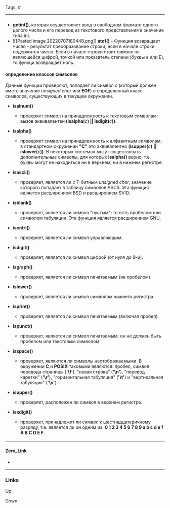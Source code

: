 Tags: #
***
###
- **getint()**, которая осуществляет ввод в свободном формате одного целого числа и его перевод из текстового представления в значение типа int.
- ![[Pasted image 20220707180448.png]] **atof()** - Функция возвращает число - результат преобразование строки, если в начале строки содержится число. Если в начале строки стоит символ не являющейся цифрой, точкой или показатель степени (буквы e или E), то функци возвращает ноль.


#### определение классов символов

Данные функции проверяют, попадает ли символ _c_ (который должен иметь значение _unsigned char_ или **EOF**) в определенный класс символов, существующих в текущем окружении.

- **isalnum()**
	- проверяет символ на принадлежность к текстовым символам; вызов эквивалентен **(isalpha(**_c_**) || isdigit(**_c_**))**.

- **isalpha()**
	- проверяет символ на принадлежность к алфавитным символам; в стандартном окружении **"C"** это эквивалентно **(isupper(**_c_**) || islower(**_c_**))**. В некоторых системах могут существовать дополнительные символы, для которых **isalpha()** верно, т.е. буквы могут не находиться ни в верхнем, ни в нижнем регистре.

- **isascii()**
	- проверяет, является ли _c_ 7-битным _unsigned char_, значение которого попадает в таблицу символов ASCII. Эта функция является расширением BSD и расширением SVID.

- **isblank()**
	- проверяет, является ли символ "пустым"; то есть пробелом или символом табуляции. Эта функция является расширением GNU.

- **iscntrl()**
	- проверяет, является ли символ управляющим.

- **isdigit()**
	- проверяет, является ли символ цифрой (от нуля до 9-и).

- **isgraph()**
	- проверяет, является ли символ печатаемым (не пробелом).

- **islower()**
	- проверяет, является ли символ символом нижнего регистра.

- **isprint()**
	- проверяет, является ли символ печатаемым (включая пробел).

- **ispunct()**
	- проверяет, является ли символ печатаемым; он не должен быть пробелом или текстовым символом.

- **isspace()**
	- проверяет, являются ли символы неотображаемыми. В окружении **C** и **POSIX** таковыми являются: пробел, символ перевода страницы (**'\f'**), "новая строка" (**'\n'**), "перевод каретки" (**'\r'**), "горизонтальная табуляция" (**'\t'**) и "вертикальная табуляция" (**'\v'**).

- **isupper()**
	- проверяет, расположен ли символ в верхнем регистре.

- **isxdigit()**
	- проверяет, принадлежит ли символ к шестнадцатеричному разряду, т.е. является ли он одним из: **0 1 2 3 4 5 6 7 8 9 a b c d e f A B C D E F**.


####

***
#### Zero_Link
- 
***
### Links
Up:

Down:


